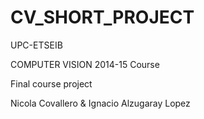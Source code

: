 CV_SHORT_PROJECT
================

UPC-ETSEIB 

COMPUTER VISION 2014-15 Course 

Final course project

Nicola Covallero &amp; Ignacio Alzugaray Lopez
